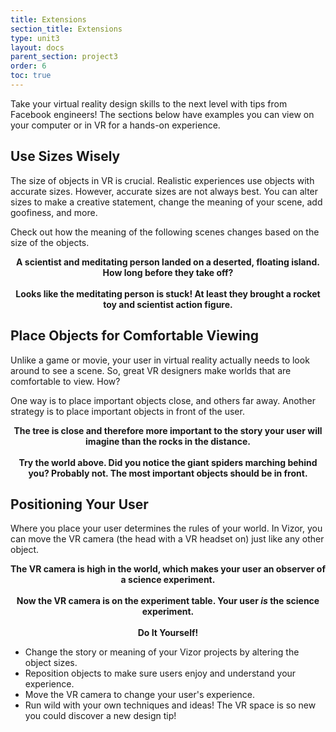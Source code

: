 ```yaml
---
title: Extensions
section_title: Extensions
type: unit3
layout: docs
parent_section: project3
order: 6
toc: true
---
```

Take your virtual reality design skills to the next level with tips from Facebook engineers! The sections below have examples you can view on your computer or in VR for a hands-on experience.

## Use Sizes Wisely
The size of objects in VR is crucial. Realistic experiences use objects with accurate sizes. However, accurate sizes are not always best. You can alter sizes to make a creative statement, change the meaning of your scene, add goofiness, and more.

Check out how the meaning of the following scenes changes based on the size of the objects.

<div style="text-align:center">
	<script src="//vizor.io/scripts/embed.js" data-vizorurl="//vizor.io/embed/techstart/vizor_lesson_scale_escape" ></script>
	<strong>A scientist and meditating person landed on a deserted, floating island. How long before they take off?</strong> 
</div>

<br>

<div style="text-align:center">
	<script src="//vizor.io/scripts/embed.js" data-vizorurl="//vizor.io/embed/techstart/vizor_lesson_scale_toys" ></script>
	<strong>Looks like the meditating person is stuck! At least they brought a rocket toy and scientist action figure.</strong> 
</div>

## Place Objects for Comfortable Viewing
Unlike a game or movie, your user in virtual reality actually needs to look around to see a scene. So, great VR designers make worlds that are comfortable to view. How?

One way is to place important objects close, and others far away. Another strategy is to place important objects in front of the user.

<div style="text-align:center">
	<script src="//vizor.io/scripts/embed.js" data-vizorurl="//vizor.io/embed/techstart/vizor_lesson_placement_lone_close_tree" ></script>
	<strong>The tree is close and therefore more important to the story your user will imagine than the rocks in the distance.</strong> 
</div>

<br>

<div style="text-align:center">
	<script src="//vizor.io/scripts/embed.js" data-vizorurl="//vizor.io/embed/techstart/vizor_lesson_placement_cone_spiders" ></script>
	<strong>Try the world above. Did you notice the giant spiders marching behind you? Probably not. The most important objects should be in front.</strong> 
</div>

## Positioning Your User
Where you place your user determines the rules of your world. In Vizor, you can move the VR camera (the head with a VR headset on) just like any other object.

<div style="text-align:center">
	<script src="//vizor.io/scripts/embed.js" data-vizorurl="//vizor.io/embed/techstart/vizor_lesson_user_placement_observer" ></script>
	<strong>The VR camera is high in the world, which makes your user an observer of a science experiment.</strong> 
</div>

<br>

<div style="text-align:center">
	<script src="//vizor.io/scripts/embed.js" data-vizorurl="//vizor.io/embed/techstart/vizor_lesson_user_placement_you_are_experiment" ></script>
	<strong>Now the VR camera is on the experiment table. Your user <i>is</i> the science experiment.</strong> 
</div>

<br>

<div class="alert_green">
  <div style="text-align:center">
  	<strong>Do It Yourself!</strong> 
  </div>
  <ul> 
  	<li>Change the story or meaning of your Vizor projects by altering the object sizes. </li>
  	<li>Reposition objects to make sure users enjoy and understand your experience. </li>
  	<li>Move the VR camera to change your user's experience. </li>
  	<li>Run wild with your own techniques and ideas! The VR space is so new you could discover a new design tip! </li>
  </ul>
</div>